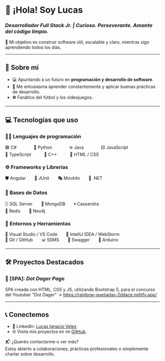 # 👋 ¡Hola! Soy Lucas  
### *Desarrollador Full Stack Jr. | Curioso. Perseverante. Amante del código limpio.*

🎯 Mi objetivo es construir software útil, escalable y claro, mientras sigo aprendiendo todos los días.

---

## 🌟 Sobre mí  
- 💻 Apuntando a un futuro en **programación y desarrollo de software**.
- 🚀 Me entusiasma aprender constantemente y aplicar buenas prácticas de desarrollo.  
- ⚽ Fanático del fútbol y los videojuegos.  

---

## 💻 Tecnologías que uso

### 👨‍💻 Lenguajes de programación  
🟪 C#    🐍 Python    ☕ Java    🟨 JavaScript  
🔵 TypeScript   🧊 C++   🧱 HTML / CSS  

### ⚙️ Frameworks y Librerías  
🛡️ Angular  🧪 JUnit  🎭 Mockito  🔩 .NET  

### 🧠 Bases de Datos  
🗄️ SQL Server  🌿 MongoDB  🌀 Cassandra  
🧠 Redis  🔷 Neo4j  

### 🧰 Entornos y Herramientas  
🧠 Visual Studio / VS Code  🧭 IntelliJ IDEA / WebStorm  
🔧 Git / GitHub  📊 SSMS  🧪 Swagger  🤖 Arduino

---

## 🛠️ Proyectos Destacados  
### 📌 [SPA]: *Dot Dager Page*  
SPA creada con HTML, CSS y JS, utilizando Bootstrap 5, para el concurso del Youtuber "Dot Dager" ->
https://rainbow-queijadas-2ddace.netlify.app/

---

## 📞 Conectemos  
- 💼 LinkedIn: [Lucas Ignacio Velez]([www.linkedin.com/in/lucas-ignacio-velez-ba8889285](https://www.linkedin.com/in/lucas-ignacio-velez-ba8889285/))  
- 🌐 Visita mis proyectos en mi [GitHub](https://github.com/lucithub).  

📬 ¿Querés contactarme o ver más?  
Estoy abierto a colaboraciones, prácticas profesionales o simplemente charlar sobre desarrollo.
